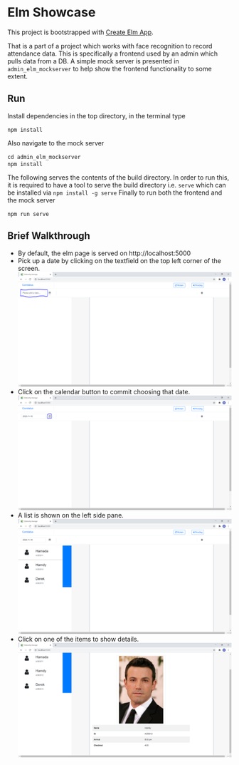 # Elm Showcase

This project is bootstrapped with [Create Elm App](https://github.com/halfzebra/create-elm-app).

That is a part of a project which works with face recognition to record attendance data. This is specifically a frontend used by an admin which pulls data from a DB. A simple mock server is presented in `admin_elm_mockserver` to help show the frontend functionality to some extent.

## Run

Install dependencies in the top directory, in the terminal type
```
npm install
```
Also navigate to the mock server
```
cd admin_elm_mockserver
npm install
```
The following serves the contents of the build directory. In order to run this, it is required to have a tool to serve the build directory i.e. `serve` which can be installed via `npm install -g serve`
Finally to run both the frontend and the mock server
```
npm run serve
```

## Brief Walkthrough
- By default, the elm page is served on http://localhost:5000
- Pick up a date by clicking on the textfield on the top left corner of the screen.
![alt text](img/step-1.PNG "Title")
- Click on the calendar button to commit choosing that date.
![alt text](img/step-2.PNG "Title")
- A list is shown on the left side pane.
![alt text](img/step-3.PNG "Title")
- Click on one of the items to show details.
![alt text](img/step-4.PNG "Title")
